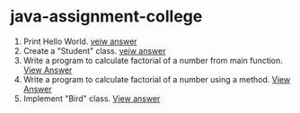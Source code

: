 # java-assignment-college
1. Print Hello World. [veiw answer](https://github.com/ssroy000/java-assignment-college/blob/main/HelloWorld.java)
2. Create a "Student" class. [veiw answer](https://github.com/ssroy000/java-assignment-college/blob/main/Student.java)
3. Write a program to calculate factorial of a number from main function. [View Answer](https://github.com/ssroy000/java-assignment-college/blob/main/Factorial.java)
4. Write a program to calculate factorial of a number using a method. [View Answer](https://github.com/ssroy000/java-assignment-college/blob/main/FactorialMethod.java)
5. Implement "Bird" class. [View answer](https://github.com/ssroy000/java-assignment-college/blob/main/ProgBird.java)
